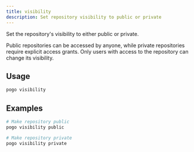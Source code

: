 ```yaml
---
title: visibility
description: Set repository visibility to public or private
---
```


Set the repository's visibility to either public or private.

Public repositories can be accessed by anyone, while private repositories
require explicit access grants. Only users with access to the repository
can change its visibility.

## Usage

```bash
pogo visibility
```

## Examples

```bash
# Make repository public
pogo visibility public

# Make repository private
pogo visibility private
```

